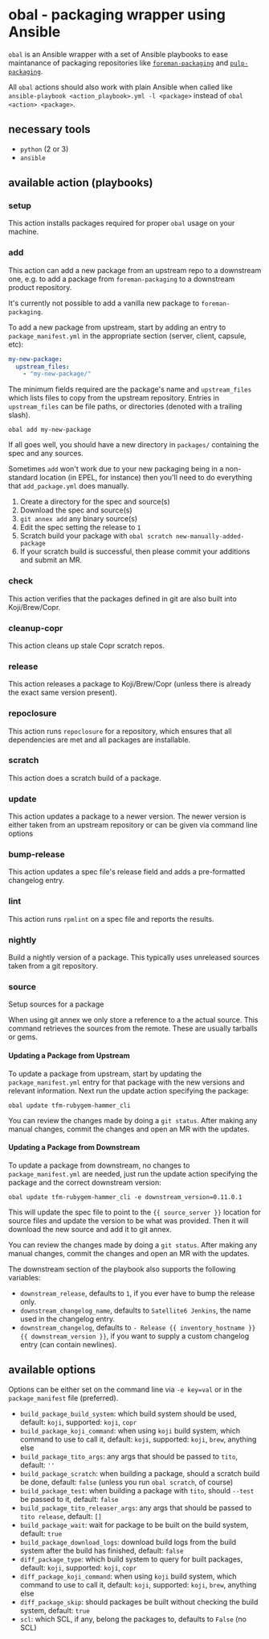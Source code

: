 # obal - packaging wrapper using Ansible

`obal` is an Ansible wrapper with a set of Ansible playbooks to ease maintanance of packaging repositories like [`foreman-packaging`](https://github.com/theforeman/foreman-packaging) and [`pulp-packaging`](https://github.com/pulp/pulp-packaging).

All `obal` actions should also work with plain Ansible when called like `ansible-playbook <action_playbook>.yml -l <package>` instead of `obal <action> <package>`.

## necessary tools

- `python` (2 or 3)
- `ansible`

## available action (playbooks)

### setup

This action installs packages required for proper `obal` usage on your machine.

### add

This action can add a new package from an upstream repo to a downstream one, e.g. to add a package from `foreman-packaging` to a downstream product repository.

It's currently not possible to add a vanilla new package to `foreman-packaging`.

To add a new package from upstream, start by adding an entry to `package_manifest.yml` in the appropriate section (server, client, capsule, etc):

```yaml
my-new-package:
  upstream_files:
    - "my-new-package/"
```

The minimum fields required are the package's name and `upstream_files` which lists files to copy from the upstream repository. Entries in `upstream_files` can be file paths, or directories (denoted with a trailing slash).

```
obal add my-new-package
```

If all goes well, you should have a new directory in `packages/` containing the spec and any sources.

Sometimes `add` won't work due to your new packaging being in a non-standard location (in EPEL, for instance) then you'll need to do everything that `add_package.yml` does manually.

1. Create a directory for the spec and source(s)
1. Download the spec and source(s)
1. `git annex add` any binary source(s)
1. Edit the spec setting the release to `1`
1. Scratch build your package with `obal scratch new-manually-added-package`
1. If your scratch build is successful, then please commit your additions and submit an MR.

### check

This action verifies that the packages defined in git are also built into Koji/Brew/Copr.

### cleanup-copr

This action cleans up stale Copr scratch repos.

### release

This action releases a package to Koji/Brew/Copr (unless there is already the exact same version present).

### repoclosure

This action runs `repoclosure` for a repository, which ensures that all dependencies are met and all packages are installable.

### scratch

This action does a scratch build of a package.

### update

This action updates a package to a newer version. The newer version is either taken from an upstream repository or can be given via command line options

### bump-release

This action updates a spec file's release field and adds a pre-formatted changelog entry.

### lint

This action runs `rpmlint` on a spec file and reports the results.

### nightly

Build a nightly version of a package. This typically uses unreleased sources taken from a git repository.

### source

Setup sources for a package

When using git annex we only store a reference to a the actual source. This command retrieves the sources from the remote. These are usually tarballs or gems.

#### Updating a Package from Upstream

To update a package from upstream, start by updating the `package_manifest.yml` entry for that package with the new versions and relevant information. Next run the update action specifying the package:

    obal update tfm-rubygem-hammer_cli

You can review the changes made by doing a `git status`. After making any manual changes, commit the changes and open an MR with the updates.

#### Updating a Package from Downstream

To update a package from downstream, no changes to `package_manifest.yml` are needed, just run the update action specifying the package and the correct downstream version:

    obal update tfm-rubygem-hammer_cli -e downstream_version=0.11.0.1

This will update the spec file to point to the `{{ source_server }}` location for source files and update the version to be what was provided. Then it will download the new source and add it to git annex.

You can review the changes made by doing a `git status`. After making any manual changes, commit the changes and open an MR with the updates.

The downstream section of the playbook also supports the following variables:

* `downstream_release`, defaults to `1`, if you ever have to bump the release only.
* `downstream_changelog_name`, defaults to `Satellite6 Jenkins`, the name used in the changelog entry.
* `downstream_changelog`, defaults to `- Release {{ inventory_hostname }} {{ downstream_version }}`, if you want to supply a custom changelog entry (can contain newlines).

## available options

Options can be either set on the command line via `-e key=val` or in the `package_manifest` file (preferred).

* `build_package_build_system`: which build system should be used, default: `koji`, supported: `koji`, `copr`
* `build_package_koji_command`: when using `koji` build system, which command to use to call it, default: `koji`, supported: `koji`, `brew`, anything else
* `build_package_tito_args`: any args that should be passed to `tito`, default: `''`
* `build_package_scratch`: when building a package, should a scratch build be done, default: `false` (unless you run `obal scratch`, of course)
* `build_package_test`: when building a package with `tito`, should `--test` be passed to it, default: `false`
* `build_package_tito_releaser_args`: any args that should be passed to `tito release`, default: `[]`
* `build_package_wait`: wait for package to be built on the build system, default: `true`
* `build_package_download_logs`: download build logs from the build system after the build has finished, default: `false`
* `diff_package_type`: which build system to query for built packages, default: `koji`, supported: `koji`, `copr`
* `diff_package_koji_command`: when using `koji` build system, which command to use to call it, default: `koji`, supported: `koji`, `brew`, anything else
* `diff_package_skip`: should packages be built without checking the build system, default: `true`
* `scl`: which SCL, if any, belong the packages to, defaults to `False` (no SCL)
